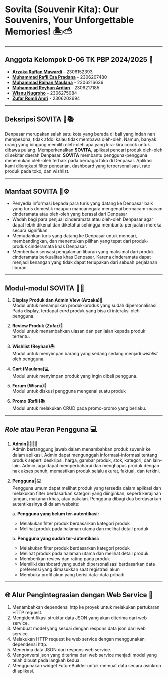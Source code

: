 # Sovita (Souvenir Kita): Our Souvenirs, Your Unforgettable Memories! 🏝️⛅
---

## Anggota Kelompok D-06 TK PBP 2024/2025 🧑
* [**Arzaka Raffan Mawardi**](https://github.com/ArzakaRaffan) - 2306152393
* [**Muhammad Rafli Esa Pradana**](https://github.com/rafliesa) - 2306207480
* [**Muhammad Raihan Maulana**](https://github.com/MaulRai) - 2306216636
* [**Muhammad Reyhan Ardian**](https://github.com/reyhanardian16) - 2306217185
* [**Wisnu Nugroho**](https://github.com/wsnugroho) - 2306275084
* [**Zufar Romli Amri**](https://github.com/zufarra) - 2306202694

---
## Deksripsi SOVITA 🏪📚
   Denpasar merupakan salah satu kota yang berada di bali yang indah nan mempesona, tidak afdol kalau tidak membawa oleh-oleh. Namun, banyak orang yang bingung memilih oleh-oleh apa yang kira-kira cocok untuk dibawa pulang. Memperkenalkan **SOVITA**, aplikasi pencari produk oleh-oleh di sekitar daerah Denpasar. **SOVITA** membantu pengguna-pengguna menemukan oleh-oleh terbaik pada berbagai toko di Denpasar. Aplikasi kami dilengkapi filter pencarian, dashboard yang terpersonalisasi, rate produk pada toko, dan wishlist.
   
---
## Manfaat SOVITA 🤖⚙️

* Penyedia informasi kepada para turis yang datang ke Denpasar baik yang turis domestik maupun mancanegara mengenai bermacam-macam cinderamata atau oleh-oleh yang berasal dari Denpasar
* Wadah bagi para penjual cinderamata atau oleh-oleh Denpasar agar dapat lebih dikenal dan diketahui sehingga membantu penjualan mereka secara signifikan
* Memudahkan turis yang datang ke Denpasar untuk mencari, membandingkan, dan menentukan pilihan yang tepat dari produk-produk cinderamata khas Denpasar.
* Memberikan sensasi pengalaman liburan yang maksimal dari produk cinderamata berkualitas khas Denpasar. Karena cinderamata dapat menjadi kenangan yang tidak dapat terlupakan dari sebuah perjalanan liburan.

---
## Modul-modul SOVITA 📢📌

1. **Display Produk dan Admin View (Arzaka)🥼**\
Modul untuk menampilkan produk-produk yang sudah dipersonalisasi. Pada display, terdapat <em>card</em> produk yang bisa di interaksi oleh pengguna.

2. **Review Produk (Zufar)🔗**\
Modul untuk menambahkan ulasan dan penilaian kepada produk tertentu.

3. **Wishlist (Reyhan)🏝️**\
Modul untuk menyimpan barang yang sedang sedang menjadi <em>wishlist</em> oleh pengguna.

4. **Cart (Maulana)💻**\
Modul untuk menyimpan produk yang ingin dibeli pengguna.

5. **Forum (Wisnu)📢**\
Modul untuk diskusi pengguna mengenai suatu produk

6. **Promo (Rafli)📚**\
Modul untuk melakukan CRUD pada promo-promo yang berlaku.

---
## _Role_ atau Peran Pengguna 💻

1. **Admin**🧑‍💻👨‍💻\
   Admin bertanggung jawab dalam menambahkan produk suvenir ke dalam aplikasi. Admin dapat mengunggah informasi-informasi tentang produk seperti deskripsi, harga, gambar produk, stok, kategori, dan lain-lain. Admin juga dapat memperbaharui dan menghapus produk dengan hak akses penuh, memastikan produk selalu akurat, faktual, dan terkini.

2. **Pengguna**🥷💻\
Pengguna umum dapat melihat produk yang tersedia dalam aplikasi dan melakukan filter berdasarkan kategori yang diinginkan, seperti kerajinan tangan, makanan khas, atau pakaian. Pengguna dibagi dua berdasarkan autentikasinya di dalam website:


   a. **Pengguna yang belum ter-autentikasi:**
      - Melakukan filter produk berdasarkan kategori produk
      - Melihat produk pada halaman utama dan melihat detail produk


   b. **Pengguna yang sudah ter-autentikasi:**
      - Melakukan filter produk berdasarkan kategori produk
      - Melihat produk pada halaman utama dan melihat detail produk
      - Memberikan review dan rating pada produk
      - Memiliki dashboard yang sudah dipersonalisasi berdasarkan data preferensi yang dimasukkan saat registrasi akun
      - Membuka profil akun yang berisi data-data pribadi

---
## 🌐 Alur Pengintegrasian dengan Web Service 🛜

1. Menambahkan dependensi http ke proyek untuk melakukan pertukaran HTTP request.
2. Mengidentifikasi struktur data JSON yang akan diterima dari web service.
3. Membuat model yang sesuai dengan respons data json dari web service.
4. Melakukan HTTP request ke web service dengan menggunakan dependensi http.
5. Menerima data JSON dari respons web service.
6. Mengonversi json yang diterima dari web service menjadi model yang telah dibuat pada langkah kedua.
7. Menggunakan widget FutureBuilder untuk memuat data secara asinkron di aplikasi.
